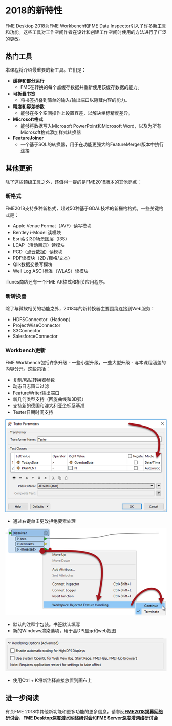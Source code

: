 # 2018的新特性

FME Desktop 2018为FME Workbench和FME Data Inspector引入了许多新工具和功能。这些工具对工作空间作者在设计和创建工作空间时使用的方法进行了广泛的更改。

## 热门工具

本课程将介绍最重要的新工具。它们是：

* **缓存和部分运行**
  * FME在转换的每个点缓存数据并重新使用该缓存数据的能力。
* **可折叠书签**
  * 将书签折叠到简单的输入/输出端口以隐藏内容的能力。
* **精度和容差参数**
  * 能够在多个空间操作上设置容差，以解决坐标精度差异。
* **Microsoft格式**
  * 能够将数据写入Microsoft PowerPoint和Microsoft Word，以及为所有Microsoft格式添加样式转换器
* **FeatureJoiner**
  * 一个基于SQL的转换器，用于在功能更强大的FeatureMerger版本中执行连接

## 其他更新

除了这些顶级工具之外，还值得一提的是FME2018版本的其他亮点：

### 新格式

FME2018支持多种新格式，超过50种基于GDAL技术的新栅格格式。一些关键格式是：

* Apple Venue Format（AVF）读写模块
* Bentley i-Model 读模块
* Esri索引3D场景图层（I3S）
* LDAP（活动目录）读模块
* PCD（点云数据）读模块
* PDF读模块（2D /栅格/文本）
* Qlik数据交换写模块
* Well Log ASCII标准（WLAS）读模块

iTunes商店还有一个FME AR格式和相关应用程序。

### 新转换器

除了与微软相关的功能之外，2018年的新转换器主要围绕连接到Web服务：

* HDFSConnector（Hadoop）
* ProjectWiseConnector
* S3Connector
* SalesforceConnector

### Workbench更新

FME Workbench包括许多升级 - 一些小型升级，一些大型升级 - 与本课程涵盖的内容分开。这些包括：

* 复制/粘贴转换器参数
* 动态日志窗口过滤
* FeatureWriter输出端口
* 新几何类型支持（回旋曲线和3D弧）
* 支持新的德国和澳大利亚坐标系基准
* Tester日期时间支持

[![](../.gitbook/assets/img1.002.testerdatetime.png)](https://github.com/safesoftware/FMETraining/blob/Desktop-Upgrade-To-2018/2018Upgrade1Overview/Images/Img1.002.TesterDateTime.png)

* 通过右键单击更改拒绝要素处理

[![](../.gitbook/assets/img1.001.rightclickrejectedfeatures.png)](https://github.com/safesoftware/FMETraining/blob/Desktop-Upgrade-To-2018/2018Upgrade1Overview/Images/Img1.001.RightClickRejectedFeatures.png)

* 默认的注释字包装。书签默认填写
* 新的Windows渲染选项，用于高DPI显示和web视图

[![](../.gitbook/assets/img1.000.renderingoptions.png)](https://github.com/safesoftware/FMETraining/blob/Desktop-Upgrade-To-2018/2018Upgrade1Overview/Images/Img1.000.RenderingOptions.png)

* 使用Ctrl + K将新注释直接放置到画布上

## 进一步阅读

有关FME 2018中其他新功能和更多功能的更多信息，请参阅[**FME2018揭幕网络研讨会**](https://www.safe.com/webinars/unveiling-fme-2018/)，[**FME Desktop深度潜水网络研讨会**](https://www.safe.com/webinars/deep-dive-fme-desktop-2018/)和[**FME Server深度潜网络研讨会**](https://www.safe.com/webinars/deep-dive-fme-server-2018/)

